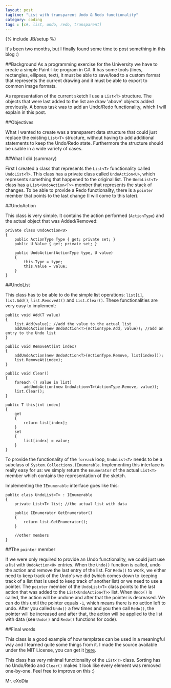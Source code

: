 ```yaml
---
layout: post
tagline: "List with transparent Undo & Redo functionality"
category: coding
tags : [c#, list, undo, redo, transparent]
---
```

{% include JB/setup %}

It's been two months, but I finally found some time to post something in this blog :)

##Background
As a programming exercise for the University we have to create a simple Paint-like program in C#. It has some tools (lines, rectangles, ellipses, text), it must be able to save/load to a custom format that represents the current drawing and it must be able to export to common image formats. 

As representation of the current sketch I use a `List<T>` structure. The objects that were last added to the list are draw 'above' objects added previously. A bonus task was to add an Undo/Redo functionality, which I will explain in this post.

##Objectives

What I wanted to create was a transparent data structure that could just replace the existing `List<T>` structure, without having to add additional statements to keep the Undo/Redo state. Furthermore the structure should be usable in a wide variety of cases.

##What I did (summary)

First I created a class that represents the `List<T>` functionality called `UndoList<T>`. This class has a private class called `UndoAction<U>`, which represents something that happened to the original list. The `UndoList<T>` class has a `List<UndoAction<T>>` member that represents the stack of changes. To be able to provide a Redo functionality, there is a `pointer` member that points to the last change (I will come to this later).

##UndoAction

This class is very simple. It contains the action performed (`ActionType`) and the actual object that was Added/Removed:

```
private class UndoAction<U>
{
    public ActionType Type { get; private set; }
    public U Value { get; private set; }

    public UndoAction(ActionType type, U value)
    {
        this.Type = type;
        this.Value = value;
    }
}
```

##UndoList

This class has to be able to do the simple list operations: `list[i]`, `list.Add()`, `list.RemoveAt()` and `List.Clear()`. These functionalities are very easy to implement:

```
public void Add(T value)
{
    list.Add(value); //add the value to the actual list
    addUndoAction(new UndoAction<T>(ActionType.Add, value)); //add an entry to the Undo list
}

public void RemoveAt(int index)
{
    addUndoAction(new UndoAction<T>(ActionType.Remove, list[index]));
    list.RemoveAt(index);
}

public void Clear()
{
    foreach (T value in list)
        addUndoAction(new UndoAction<T>(ActionType.Remove, value));
    list.Clear();
}

public T this[int index]
{
    get
    {
        return list[index];
    }
    set
    {
        list[index] = value;
    }
}
```

To provide the functionality of the `foreach` loop, `UndoList<T>` needs to be a subclass of `System.Collections.IEnumerable`. Implementing this interface is really easy for us: we simply return the `Enumerator` of the actual `List<T>` member which contains the representation of the sketch.

Implementing the `IEnumerable` interface goes like this:

```
public class UndoList<T> : IEnumerable
{
    private List<T> list; //the actual list with data

    public IEnumerator GetEnumerator()
    {
        return list.GetEnumerator();
    }

    //other members
}
```

##The `pointer` member

If we were only required to provide an Undo functionality, we could just use a list with `UndoAction<U>` entries. When the `Undo()` function is called, undo the action and remove the last entry of the list. For `Redo()` to work, we either need to keep track of the Undo's we did (which comes down to keeping track of a list that is used to keep track of another list) or we need to use a pointer. The `pointer` member of the `UndoList<T>` class points to the last action that was added to the `List<UndoAction<T>>` list. When `Undo()` is called, the action will be undone and after that the pointer is decreased. We can do this until the pointer equals `-1`, which means there is no action left to undo. After you called `Undo()` a few times and you then call `Redo()`, the pointer will be increased and after that, the action will be applied to the list with data (see `Undo()` and `Redo()` functions for code).

##Final words

This class is a good example of how templates can be used in a meaningful way and I learned quite some things from it. I made the source available under the MIT License, you can get it [here](https://gist.github.com/mrexodia/0a12d91b4d4b9b94faa3).

This class has very minimal functionality of the `List<T>` class. Sorting has no Undo/Redo and `Clear()` makes it look like every element was removed one-by-one. Feel free to improve on this :)

Mr. eXoDia
